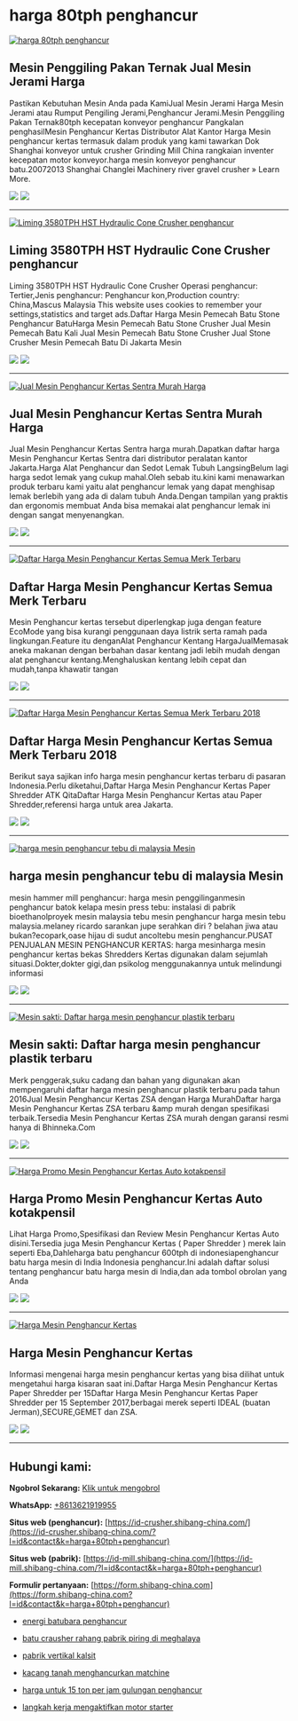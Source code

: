# harga 80tph penghancur

<a href="https://swt.shibang-china.com/?l=id&img&k=harga+80tph+penghancur" target="_blank">![harga 80tph penghancur](http://static.shibang-china.com/all-800x300/1351.jpg)</a>

## Mesin Penggiling Pakan Ternak Jual Mesin Jerami Harga
Pastikan Kebutuhan Mesin Anda pada KamiJual Mesin Jerami Harga Mesin Jerami atau Rumput Pengiling Jerami,Penghancur Jerami.Mesin Penggiling Pakan Ternak80tph kecepatan konveyor penghancur Pangkalan penghasilMesin Penghancur Kertas Distributor Alat Kantor Harga Mesin penghancur kertas termasuk dalam produk yang kami tawarkan Dok Shanghai konveyor untuk crusher Grinding Mill China rangkaian inventer kecepatan motor konveyor.harga mesin konveyor penghancur batu.20072013 Shanghai Changlei Machinery river gravel crusher » Learn More.


<a href="https://whatsapp.shibangsoft.com/WhatsApp.php" target="_blank" title="WhatsApp">![](http://static.shibang-china.com/icon/whatsapp.png)</a> <a href="https://swt.shibang-china.com/?l=id&icon&k=harga+80tph+penghancur" target="_blank">![](http://static.shibang-china.com/icon/chat-id.png)</a>

---

<a href="https://swt.shibang-china.com/?l=id&img&k=harga+80tph+penghancur" target="_blank">![Liming 3580TPH HST Hydraulic Cone Crusher penghancur](http://static.shibang-china.com/all-800x300/1328.jpg)</a>

## Liming 3580TPH HST Hydraulic Cone Crusher penghancur
Liming 3580TPH HST Hydraulic Cone Crusher Operasi penghancur: Tertier,Jenis penghancur: Penghancur kon,Production country: China,Mascus Malaysia This website uses cookies to remember your settings,statistics and target ads.Daftar Harga Mesin Pemecah Batu Stone Penghancur BatuHarga Mesin Pemecah Batu Stone Crusher Jual Mesin Pemecah Batu Kali Jual Mesin Pemecah Batu Stone Crusher Jual Stone Crusher Mesin Pemecah Batu Di Jakarta Mesin


<a href="https://whatsapp.shibangsoft.com/WhatsApp.php" target="_blank" title="WhatsApp">![](http://static.shibang-china.com/icon/whatsapp.png)</a> <a href="https://swt.shibang-china.com/?l=id&icon&k=harga+80tph+penghancur" target="_blank">![](http://static.shibang-china.com/icon/chat-id.png)</a>

---

<a href="https://swt.shibang-china.com/?l=id&img&k=harga+80tph+penghancur" target="_blank">![Jual Mesin Penghancur Kertas Sentra Murah Harga](http://static.shibang-china.com/all-800x300/1034.jpg)</a>

## Jual Mesin Penghancur Kertas Sentra Murah Harga
Jual Mesin Penghancur Kertas Sentra harga murah.Dapatkan daftar harga Mesin Penghancur Kertas Sentra dari distributor peralatan kantor Jakarta.Harga Alat Penghancur dan Sedot Lemak Tubuh LangsingBelum lagi harga sedot lemak yang cukup mahal.Oleh sebab itu.kini kami menawarkan produk terbaru kami yaitu alat penghancur lemak yang dapat menghisap lemak berlebih yang ada di dalam tubuh Anda.Dengan tampilan yang praktis dan ergonomis membuat Anda bisa memakai alat penghancur lemak ini dengan sangat menyenangkan.


<a href="https://whatsapp.shibangsoft.com/WhatsApp.php" target="_blank" title="WhatsApp">![](http://static.shibang-china.com/icon/whatsapp.png)</a> <a href="https://swt.shibang-china.com/?l=id&icon&k=harga+80tph+penghancur" target="_blank">![](http://static.shibang-china.com/icon/chat-id.png)</a>

---

<a href="https://swt.shibang-china.com/?l=id&img&k=harga+80tph+penghancur" target="_blank">![Daftar Harga Mesin Penghancur Kertas Semua Merk Terbaru](http://static.shibang-china.com/all-800x300/1499.jpg)</a>

## Daftar Harga Mesin Penghancur Kertas Semua Merk Terbaru
Mesin Penghancur kertas tersebut diperlengkap juga dengan feature EcoMode yang bisa kurangi penggunaan daya listrik serta ramah pada lingkungan.Feature itu denganAlat Penghancur Kentang HargaJualMemasak aneka makanan dengan berbahan dasar kentang jadi lebih mudah dengan alat penghancur kentang.Menghaluskan kentang lebih cepat dan mudah,tanpa khawatir tangan


<a href="https://whatsapp.shibangsoft.com/WhatsApp.php" target="_blank" title="WhatsApp">![](http://static.shibang-china.com/icon/whatsapp.png)</a> <a href="https://swt.shibang-china.com/?l=id&icon&k=harga+80tph+penghancur" target="_blank">![](http://static.shibang-china.com/icon/chat-id.png)</a>

---

<a href="https://swt.shibang-china.com/?l=id&img&k=harga+80tph+penghancur" target="_blank">![Daftar Harga Mesin Penghancur Kertas Semua Merk Terbaru 2018](http://static.shibang-china.com/all-800x300/534.jpg)</a>

## Daftar Harga Mesin Penghancur Kertas Semua Merk Terbaru 2018
Berikut saya sajikan info harga mesin penghancur kertas terbaru di pasaran Indonesia.Perlu diketahui,Daftar Harga Mesin Penghancur Kertas Paper Shredder ATK QitaDaftar Harga Mesin Penghancur Kertas atau Paper Shredder,referensi harga untuk area Jakarta.


<a href="https://whatsapp.shibangsoft.com/WhatsApp.php" target="_blank" title="WhatsApp">![](http://static.shibang-china.com/icon/whatsapp.png)</a> <a href="https://swt.shibang-china.com/?l=id&icon&k=harga+80tph+penghancur" target="_blank">![](http://static.shibang-china.com/icon/chat-id.png)</a>

---

<a href="https://swt.shibang-china.com/?l=id&img&k=harga+80tph+penghancur" target="_blank">![harga mesin penghancur tebu di malaysia Mesin](http://static.shibang-china.com/all-800x300/971.jpg)</a>

## harga mesin penghancur tebu di malaysia Mesin
mesin hammer mill penghancur: harga mesin penggilinganmesin penghancur batok kelapa mesin press tebu: instalasi di pabrik bioethanolproyek mesin malaysia tebu mesin penghancur harga mesin tebu malaysia.melaney ricardo sarankan jupe serahkan diri ? belahan jiwa atau bukan?ecopark,oase hijau di sudut ancoltebu mesin penghancur.PUSAT PENJUALAN MESIN PENGHANCUR KERTAS: harga mesinharga mesin penghancur kertas bekas Shredders Kertas digunakan dalam sejumlah situasi.Dokter,dokter gigi,dan psikolog menggunakannya untuk melindungi informasi


<a href="https://whatsapp.shibangsoft.com/WhatsApp.php" target="_blank" title="WhatsApp">![](http://static.shibang-china.com/icon/whatsapp.png)</a> <a href="https://swt.shibang-china.com/?l=id&icon&k=harga+80tph+penghancur" target="_blank">![](http://static.shibang-china.com/icon/chat-id.png)</a>

---

<a href="https://swt.shibang-china.com/?l=id&img&k=harga+80tph+penghancur" target="_blank">![Mesin sakti: Daftar harga mesin penghancur plastik terbaru](http://static.shibang-china.com/all-800x300/281.jpg)</a>

## Mesin sakti: Daftar harga mesin penghancur plastik terbaru
Merk penggerak,suku cadang dan bahan yang digunakan akan mempengaruhi daftar harga mesin penghancur plastik terbaru pada tahun 2016Jual Mesin Penghancur Kertas ZSA dengan Harga MurahDaftar harga Mesin Penghancur Kertas ZSA terbaru &amp murah dengan spesifikasi terbaik.Tersedia Mesin Penghancur Kertas ZSA murah dengan garansi resmi hanya di Bhinneka.Com


<a href="https://whatsapp.shibangsoft.com/WhatsApp.php" target="_blank" title="WhatsApp">![](http://static.shibang-china.com/icon/whatsapp.png)</a> <a href="https://swt.shibang-china.com/?l=id&icon&k=harga+80tph+penghancur" target="_blank">![](http://static.shibang-china.com/icon/chat-id.png)</a>

---

<a href="https://swt.shibang-china.com/?l=id&img&k=harga+80tph+penghancur" target="_blank">![Harga Promo Mesin Penghancur Kertas Auto kotakpensil](http://static.shibang-china.com/all-800x300/310.jpg)</a>

## Harga Promo Mesin Penghancur Kertas Auto kotakpensil
Lihat Harga Promo,Spesifikasi dan Review Mesin Penghancur Kertas Auto disini.Tersedia juga Mesin Penghancur Kertas ( Paper Shredder ) merek lain seperti Eba,Dahleharga batu penghancur 600tph di indonesiapenghancur batu harga mesin di India Indonesia penghancur.Ini adalah daftar solusi tentang penghancur batu harga mesin di India,dan ada tombol obrolan yang Anda


<a href="https://whatsapp.shibangsoft.com/WhatsApp.php" target="_blank" title="WhatsApp">![](http://static.shibang-china.com/icon/whatsapp.png)</a> <a href="https://swt.shibang-china.com/?l=id&icon&k=harga+80tph+penghancur" target="_blank">![](http://static.shibang-china.com/icon/chat-id.png)</a>

---

<a href="https://swt.shibang-china.com/?l=id&img&k=harga+80tph+penghancur" target="_blank">![Harga Mesin Penghancur Kertas](http://static.shibang-china.com/all-800x300/500.jpg)</a>

## Harga Mesin Penghancur Kertas
Informasi mengenai harga mesin penghancur kertas yang bisa dilihat untuk mengetahui harga kisaran saat ini.Daftar Harga Mesin Penghancur Kertas Paper Shredder per 15Daftar Harga Mesin Penghancur Kertas Paper Shredder per 15 September 2017,berbagai merek seperti IDEAL (buatan Jerman),SECURE,GEMET dan ZSA.


<a href="https://whatsapp.shibangsoft.com/WhatsApp.php" target="_blank" title="WhatsApp">![](http://static.shibang-china.com/icon/whatsapp.png)</a> <a href="https://swt.shibang-china.com/?l=id&icon&k=harga+80tph+penghancur" target="_blank">![](http://static.shibang-china.com/icon/chat-id.png)</a>

---
## Hubungi kami:

**Ngobrol Sekarang:** [Klik untuk mengobrol](https://swt.shibang-china.com?l=id&contact&k=harga+80tph+penghancur)

**WhatsApp:**  [+8613621919955](https://whatsapp.shibangsoft.com/WhatsApp.php)

**Situs web (penghancur):** [https://id-crusher.shibang-china.com/](https://id-crusher.shibang-china.com/?l=id&contact&k=harga+80tph+penghancur)

**Situs web (pabrik):** [https://id-mill.shibang-china.com/](https://id-mill.shibang-china.com/?l=id&contact&k=harga+80tph+penghancur)

**Formulir pertanyaan:** [https://form.shibang-china.com](https://form.shibang-china.com?l=id&contact&k=harga+80tph+penghancur)

* [energi batubara penghancur](../38/energi%20batubara%20penghancur.md)

* [batu crausher rahang pabrik piring di meghalaya](../35/batu%20crausher%20rahang%20pabrik%20piring%20di%20meghalaya.md)

* [pabrik vertikal kalsit](../37/pabrik%20vertikal%20kalsit.md)

* [kacang tanah menghancurkan matchine](../33/kacang%20tanah%20menghancurkan%20matchine.md)

* [harga untuk 15 ton per jam gulungan penghancur](../32/harga%20untuk%2015%20ton%20per%20jam%20gulungan%20penghancur.md)

* [langkah kerja mengaktifkan motor starter](../33/langkah%20kerja%20mengaktifkan%20motor%20starter.md)